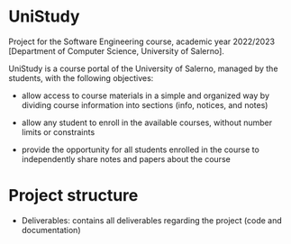 # UniStudy
Project for the Software Engineering course, academic year 2022/2023 [Department of Computer Science, University of Salerno].

UniStudy is a course portal of the University of Salerno, managed by the 
students, with the following objectives:

- allow access to course materials in a simple and organized way by dividing course information into sections (info, notices, and notes)

- allow any student to enroll in the available courses, without number limits or constraints

- provide the opportunity for all students enrolled in the course to independently share notes and papers about the course

# Project structure
- Deliverables: contains all deliverables regarding the project (code and documentation)
